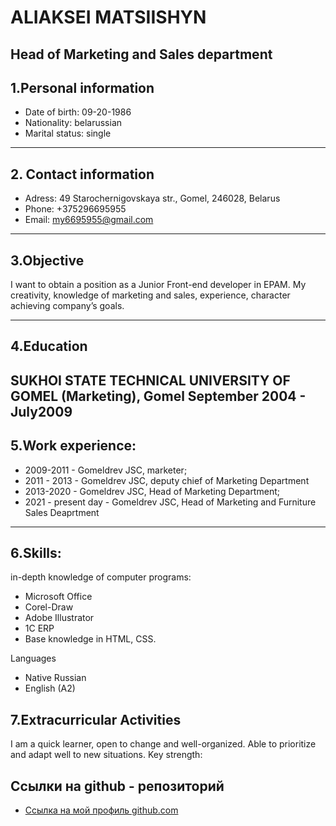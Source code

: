 
# ALIAKSEI MATSIISHYN
Head of Marketing and Sales department 
----
## 1.Personal information
* Date of birth: 09-20-1986
* Nationality: belarussian
* Marital status: single
----
## 2. Contact information
* Adress: 49 Starochernigovskaya str., Gomel, 246028, Belarus
* Phone: +375296695955
* Email: my6695955@gmail.com
----
## 3.Objective
I want to obtain a position as a Junior Front-end developer in EPAM. 
My creativity, knowledge of marketing and sales, experience, character achieving company’s goals.

----
## 4.Education

SUKHOI STATE TECHNICAL UNIVERSITY OF GOMEL (Marketing), Gomel
September 2004 - July2009 
----
## 5.Work experience:
* 2009-2011 - Gomeldrev JSC, marketer;
* 2011 - 2013 - Gomeldrev JSC, deputy chief of Marketing Department
* 2013-2020 - Gomeldrev JSC, Head of Marketing Department; 
* 2021 - present day - Gomeldrev JSC, Head of Marketing and Furniture Sales Deaprtment
----
## 6.Skills: 
in-depth knowledge of computer programs:
* Microsoft Office
* Corel-Draw
* Adobe Illustrator
* 1C ERP
* Base knowledge in HTML, CSS.

Languages
* Native Russian
* English (A2)


## 7.Extracurricular Activities
I am а quick learner, open to change and well-organized. 
Able to prioritize and adapt well to new situations.
Key strength:

## Ссылки на  github - репозиторий ##
* [Ссылка на мой профиль github.com](https://htmlacademy.ru/profile/id1691359/ "Перейти к моему аккаунту на HTMLacademy")


